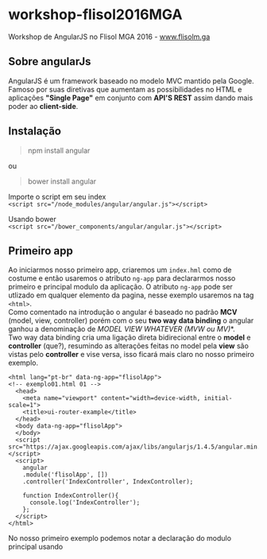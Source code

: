 # workshop-flisol2016MGA
Workshop de AngularJS no Flisol MGA 2016 - www.flisolm.ga

## Sobre angularJs
AngularJS é um framework baseado no modelo MVC mantido pela Google. Famoso por suas diretivas que aumentam as possibilidades no HTML e aplicações **"Single Page"** em conjunto com **API'S REST** assim dando mais poder ao **client-side**.

## Instalação 

>npm install angular

ou

>bower install angular

Importe o script em seu index  
```<script src="/node_modules/angular/angular.js"></script>```

Usando bower  
```<script src="/bower_components/angular/angular.js"></script>```


## Primeiro app

Ao iniciarmos nosso primeiro app, criaremos um ```index.hml``` como de costume e então usaremos o atributo ```ng-app``` para declararmos nosso primeiro e principal modulo da aplicação. O atributo ```ng-app``` pode ser utlizado em qualquer elemento da pagina, nesse exemplo usaremos na tag ```<html>```.  
Como comentado na introdução o angular é baseado no padrão **MCV** (model, view, controller) porém com o seu **two way data binding** o angular ganhou a denominação de **MODEL VIEW WHATEVER (MVW ou MV*)**.  
Two way data binding cria uma ligação direta bidirecional entre o **model** e **controller** (que?), resumindo as alterações feitas no model pela **view** são vistas pelo **controller** e vise versa, isso ficará mais claro no nosso primeiro exemplo.  
```
<html lang="pt-br" data-ng-app="flisolApp">
<!-- exemplo01.html 01 -->
  <head>
    <meta name="viewport" content="width=device-width, initial-scale=1">
    <title>ui-router-example</title>
  </head>
  <body data-ng-app="flisolApp">
  </body>
  <script src="https://ajax.googleapis.com/ajax/libs/angularjs/1.4.5/angular.min.js"></script>
  <script>
    angular
    .module('flisolApp', [])
    .controller('IndexController', IndexController);

    function IndexController(){
      console.log('IndexController');
    };
  </script>
</html>
``` 

No nosso primeiro exemplo podemos notar a declaração do modulo principal usando 